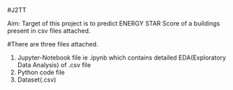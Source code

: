 #J2TT

Aim: Target of this project is to predict ENERGY STAR Score of a buildings present in csv files attached.

#There are three files attached.

1) Jupyter-Notebook file ie .ipynb which contains detailed EDA(Exploratory Data Analysis) of .csv file
2) Python code file
3) Dataset(.csv)

